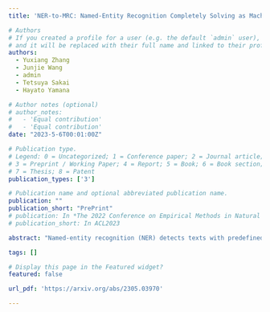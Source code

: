 ```yaml
---
title: 'NER-to-MRC: Named-Entity Recognition Completely Solving as Machine Reading Comprehension'

# Authors
# If you created a profile for a user (e.g. the default `admin` user), write the username (folder name) here
# and it will be replaced with their full name and linked to their profile.
authors:
  - Yuxiang Zhang
  - Junjie Wang
  - admin
  - Tetsuya Sakai
  - Hayato Yamana

# Author notes (optional)
# author_notes:
#   - 'Equal contribution'
#   - 'Equal contribution'
date: "2023-5-6T00:01:00Z"

# Publication type.
# Legend: 0 = Uncategorized; 1 = Conference paper; 2 = Journal article;
# 3 = Preprint / Working Paper; 4 = Report; 5 = Book; 6 = Book section;
# 7 = Thesis; 8 = Patent
publication_types: ['3']

# Publication name and optional abbreviated publication name.
publication: ""
publication_short: "PrePrint"
# publication: In *The 2022 Conference on Empirical Methods in Natural Language Processing*
# publication_short: In ACL2023

abstract: "Named-entity recognition (NER) detects texts with predefined semantic labels and is an essential building block for natural language processing (NLP). Notably, recent NER research focuses on utilizing massive extra data, including pre-training corpora and incorporating search engines. However, these methods suffer from high costs associated with data collection and pre-training, and additional training process of the retrieved data from search engines. To address the above challenges, we completely frame NER as a machine reading comprehension (MRC) problem, called NER-to-MRC, by leveraging MRC with its ability to exploit existing data efficiently. Several prior works have been dedicated to employing MRC-based solutions for tackling the NER problem, several challenges persist: i) the reliance on manually designed prompts; ii) the limited MRC approaches to data reconstruction, which fails to achieve performance on par with methods utilizing extensive additional data. Thus, our NER-to-MRC conversion consists of two components: i) transform the NER task into a form suitable for the model to solve with MRC in a efficient manner; ii) apply the MRC reasoning strategy to the model. We experiment on 6 benchmark datasets from three domains and achieve state-of-the-art performance without external data, up to 11.24% improvement on the WNUT-16 dataset."

tags: []

# Display this page in the Featured widget?
featured: false

url_pdf: 'https://arxiv.org/abs/2305.03970'

---
```


